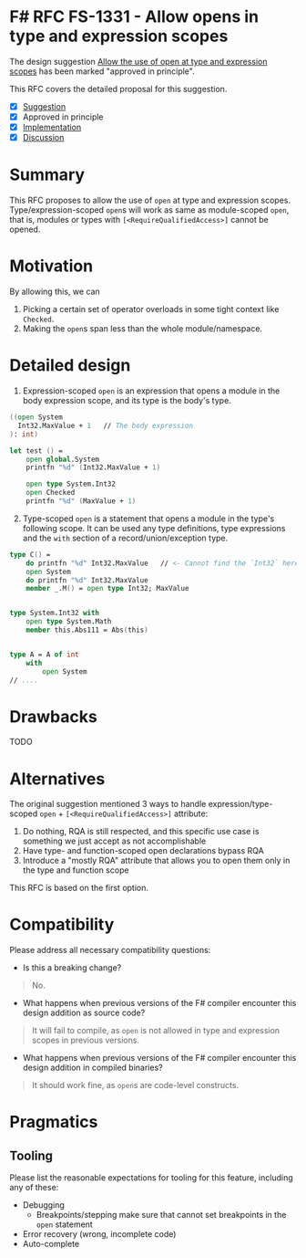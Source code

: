 # F# RFC FS-1331 - Allow opens in type and expression scopes

The design suggestion [Allow the use of open at type and expression scopes](https://github.com/fsharp/fslang-suggestions/issues/96) has been marked "approved in principle".

This RFC covers the detailed proposal for this suggestion.

- [x] [Suggestion](https://github.com/fsharp/fslang-suggestions/issues/96)
- [x] Approved in principle
- [x] [Implementation](https://github.com/dotnet/fsharp/pull/18814)
- [x] [Discussion](https://github.com/fsharp/fslang-design/discussions/812)

# Summary

This RFC proposes to allow the use of `open` at type and expression scopes. Type/expression-scoped `open`s will work as same as module-scoped `open`, that is, modules or types with `[<RequireQualifiedAccess>]` cannot be opened.

# Motivation

By allowing this, we can 
1. Picking a certain set of operator overloads in some tight context like `Checked`.
2. Making the `open`s span less than the whole module/namespace.

# Detailed design

1. Expression-scoped `open` is an expression that opens a module in the body expression scope, and its type is the body's type.

```fsharp
((open System
  Int32.MaxValue + 1   // The body expression
): int)

let test () =
    open global.System
    printfn "%d" (Int32.MaxValue + 1)

    open type System.Int32
    open Checked
    printfn "%d" (MaxValue + 1)
```

2. Type-scoped `open` is a statement that opens a module in the type's following scope. It can be used any type definitions, type expressions and the `with` section of a record/union/exception type.


```fsharp
type C() =
    do printfn "%d" Int32.MaxValue   // <- Cannot find the `Int32` here
    open System
    do printfn "%d" Int32.MaxValue
    member _.M() = open type Int32; MaxValue


type System.Int32 with
    open type System.Math
    member this.Abs111 = Abs(this)


type A = A of int
    with
        open System
// ....
```

# Drawbacks

TODO

# Alternatives

The original suggestion mentioned 3 ways to handle expression/type-scoped `open` + `[<RequireQualifiedAccess>]` attribute:

1. Do nothing, RQA is still respected, and this specific use case is something we just accept as not accomplishable
2. Have type- and function-scoped open declarations bypass RQA
3. Introduce a "mostly RQA" attribute that allows you to open them only in the type and function scope

This RFC is based on the first option.

# Compatibility

Please address all necessary compatibility questions:

* Is this a breaking change?
> No.

* What happens when previous versions of the F# compiler encounter this design addition as source code?
> It will fail to compile, as `open` is not allowed in type and expression scopes in previous versions.

* What happens when previous versions of the F# compiler encounter this design addition in compiled binaries?
> It should work fine, as `open`s are code-level constructs.

# Pragmatics

## Tooling

Please list the reasonable expectations for tooling for this feature, including any of these:

* Debugging
  * Breakpoints/stepping
    make sure that cannot set breakpoints in the `open` statement
* Error recovery (wrong, incomplete code)
* Auto-complete

